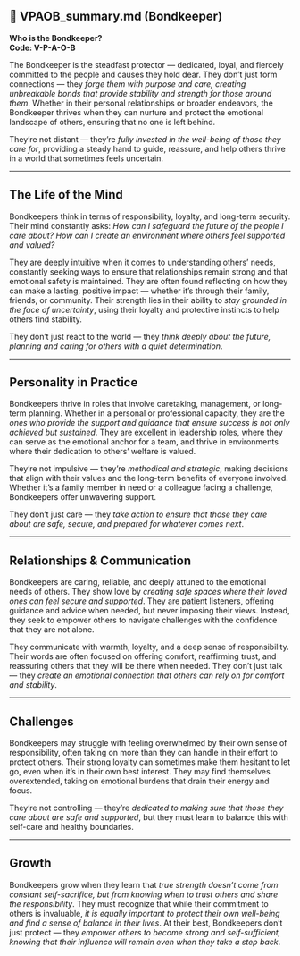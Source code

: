 ## 📄 VPAOB_summary.md (Bondkeeper)

**Who is the Bondkeeper?**  
**Code: V-P-A-O-B**

The Bondkeeper is the steadfast protector — dedicated, loyal, and fiercely committed to the people and causes they hold dear. They don’t just form connections — they *forge them with purpose and care, creating unbreakable bonds that provide stability and strength for those around them*. Whether in their personal relationships or broader endeavors, the Bondkeeper thrives when they can nurture and protect the emotional landscape of others, ensuring that no one is left behind.

They’re not distant — they’re *fully invested in the well-being of those they care for*, providing a steady hand to guide, reassure, and help others thrive in a world that sometimes feels uncertain.

---

## The Life of the Mind

Bondkeepers think in terms of responsibility, loyalty, and long-term security. Their mind constantly asks: *How can I safeguard the future of the people I care about? How can I create an environment where others feel supported and valued?*

They are deeply intuitive when it comes to understanding others’ needs, constantly seeking ways to ensure that relationships remain strong and that emotional safety is maintained. They are often found reflecting on how they can make a lasting, positive impact — whether it’s through their family, friends, or community. Their strength lies in their ability to *stay grounded in the face of uncertainty*, using their loyalty and protective instincts to help others find stability.

They don’t just react to the world — they *think deeply about the future, planning and caring for others with a quiet determination*.

---

## Personality in Practice

Bondkeepers thrive in roles that involve caretaking, management, or long-term planning. Whether in a personal or professional capacity, they are the *ones who provide the support and guidance that ensure success is not only achieved but sustained*. They are excellent in leadership roles, where they can serve as the emotional anchor for a team, and thrive in environments where their dedication to others’ welfare is valued.

They’re not impulsive — they’re *methodical and strategic*, making decisions that align with their values and the long-term benefits of everyone involved. Whether it’s a family member in need or a colleague facing a challenge, Bondkeepers offer unwavering support.

They don’t just care — they *take action to ensure that those they care about are safe, secure, and prepared for whatever comes next*.

---

## Relationships & Communication

Bondkeepers are caring, reliable, and deeply attuned to the emotional needs of others. They show love by *creating safe spaces where their loved ones can feel secure and supported*. They are patient listeners, offering guidance and advice when needed, but never imposing their views. Instead, they seek to empower others to navigate challenges with the confidence that they are not alone.

They communicate with warmth, loyalty, and a deep sense of responsibility. Their words are often focused on offering comfort, reaffirming trust, and reassuring others that they will be there when needed. They don’t just talk — they *create an emotional connection that others can rely on for comfort and stability*.

---

## Challenges

Bondkeepers may struggle with feeling overwhelmed by their own sense of responsibility, often taking on more than they can handle in their effort to protect others. Their strong loyalty can sometimes make them hesitant to let go, even when it’s in their own best interest. They may find themselves overextended, taking on emotional burdens that drain their energy and focus.

They’re not controlling — they’re *dedicated to making sure that those they care about are safe and supported*, but they must learn to balance this with self-care and healthy boundaries.

---

## Growth

Bondkeepers grow when they learn that *true strength doesn’t come from constant self-sacrifice, but from knowing when to trust others and share the responsibility*. They must recognize that while their commitment to others is invaluable, *it is equally important to protect their own well-being and find a sense of balance in their lives*. At their best, Bondkeepers don’t just protect — they *empower others to become strong and self-sufficient, knowing that their influence will remain even when they take a step back*.

